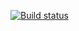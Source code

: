 [![Build status](https://ci.appveyor.com/api/projects/status/d6x5nd8s7psnk5gf?svg=true)](https://ci.appveyor.com/project/MAGZSIM/bdd)